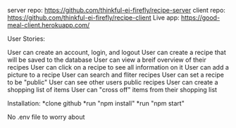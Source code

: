 server repo: https://github.com/thinkful-ei-firefly/recipe-server
client repo: https://github.com/thinkful-ei-firefly/recipe-client
Live app: https://good-meal-client.herokuapp.com/


User Stories:

User can create an account, login, and logout
User can create a recipe that will be saved to the database
User can view a breif overview of their recipes
User can click on a recipe to see all information on it
User can add a picture to a recipe
User can search and fliter recipes
User can set a recipe to be "public"
User can see other users public recipes
User can create a shopping list of items
User can "cross off" items from their shopping list

Installation:
*clone github
*run "npm install"
*run "npm start"

No .env file to worry about
